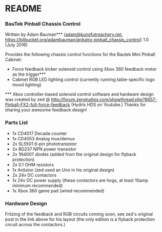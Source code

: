 # README #

### BauTek Pinball Chassis Control ###
Written by Adam Bauman*** (adam@kungfutreachery.net, https://bitbucket.org/adambauman/arduino-pinball_chassis_control)
1.0 (July 2016)

Provides the following chassis control functions for the Bautek Mini Pinball Cabinet:
-	Force feedback kicker solenoid control using Xbox 360 feedback motor as the trigger***
-	Cabinet RGB LED lighting control (currently running table-specific logo mood lighting)

*** Xbox controller-based solenoid control software and hardware design was created by 
      zed @ http://forum.zenstudios.com/showthread.php?6657-Pinball-FX2-full-force-feedback
      (Hydris HDS on Youtube.) Thanks for sharing your awesome feedback design!

### Parts List ###

-	1x	CD4017 Decade counter
-	1x	CD4053 Analog mux/demux
-	2x	SL5501 6-pin phototransistor
-	2x	BD237 NPN power transistor
-	2x	1N4007 diodes (added from the original design for flyback protection)
-	2x	0.1 OHM resistors
-	1x	Arduino (zed used an Uno in his original design)
-	2x	24v DC contactors
-	1x	24v DC power supply (these contactors are hogs, at least 10amp minimum recommended)
-	1x	Xbox 360 game pad (wired recommended)

### Hardware Design ###

Fritzing of the feedback and RGB circuits coming soon, see zed's original post in the link above for his layout (the only edition is a flyback protection circuit across the contactors.)